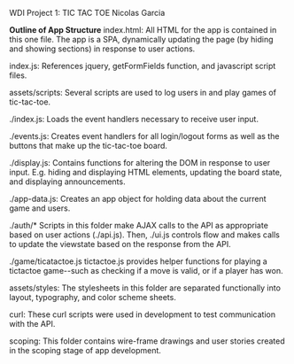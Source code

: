 WDI Project 1: TIC TAC TOE
Nicolas Garcia

**Outline of App Structure**
index.html:
  All HTML for the app is contained in this one file. The app is a SPA, dynamically updating the page (by hiding and showing sections) in response to user actions.

index.js:
  References jquery, getFormFields function, and javascript script files.

assets/scripts:
  Several scripts are used to log users in and play games of tic-tac-toe.

  ./index.js:
    Loads the event handlers necessary to receive user input.

  ./events.js:
    Creates event handlers for all login/logout forms as well as the buttons that make up the tic-tac-toe board.

  ./display.js:
    Contains functions for altering the DOM in response to user input. E.g. hiding and displaying HTML elements, updating the board state, and displaying announcements.

  ./app-data.js:
    Creates an app object for holding data about the current game and users.

  ./auth/*
    Scripts in this folder make AJAX calls to the API as appropriate based on user actions (./api.js). Then, ./ui.js controls flow and makes calls to update the viewstate based on the response from the API.

  ./game/ticatactoe.js
    tictactoe.js provides helper functions for playing a tictactoe game--such as checking if a move is valid, or if a player has won.

assets/styles:
  The stylesheets in this folder are separated functionally into layout, typography, and color scheme sheets.

curl:
  These curl scripts were used in development to test communication with the API.

scoping:
  This folder contains wire-frame drawings and user stories created in the scoping stage of app development.
